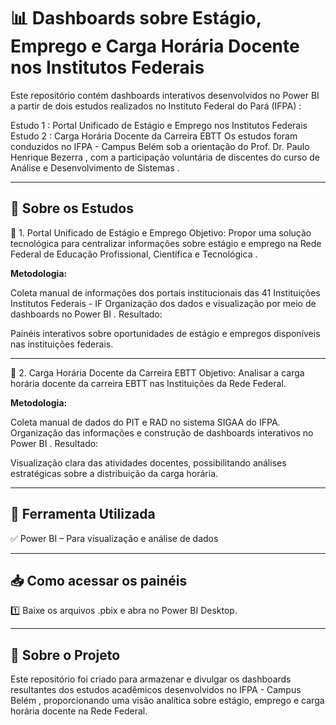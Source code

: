 # 📊 Dashboards sobre Estágio, Emprego e Carga Horária Docente nos Institutos Federais
Este repositório contém dashboards interativos desenvolvidos no Power BI a partir de dois estudos realizados no Instituto Federal do Pará (IFPA) :

Estudo 1 : Portal Unificado de Estágio e Emprego nos Institutos Federais
Estudo 2 : Carga Horária Docente da Carreira EBTT
Os estudos foram conduzidos no IFPA - Campus Belém sob a orientação do Prof. Dr. Paulo Henrique Bezerra , com a participação voluntária de discentes do curso de Análise e Desenvolvimento de Sistemas .

---

## 📌 Sobre os Estudos
📍 1. Portal Unificado de Estágio e Emprego
Objetivo: Propor uma solução tecnológica para centralizar informações sobre estágio e emprego na Rede Federal de Educação Profissional, Científica e Tecnológica .

**Metodologia:**

Coleta manual de informações dos portais institucionais das 41 Instituições Institutos Federais - IF
Organização dos dados e visualização por meio de dashboards no Power BI .
Resultado:

Painéis interativos sobre oportunidades de estágio e empregos disponíveis nas instituições federais.

---

📍 2. Carga Horária Docente da Carreira EBTT
Objetivo: Analisar a carga horária docente da carreira EBTT nas Instituições da Rede Federal.

**Metodologia:**

Coleta manual de dados do PIT e RAD no sistema SIGAA do IFPA.
Organização das informações e construção de dashboards interativos no Power BI .
Resultado:

Visualização clara das atividades docentes, possibilitando análises estratégicas sobre a distribuição da carga horária.

---

## 🔧 Ferramenta Utilizada
✅ Power BI – Para visualização e análise de dados

---

## 📥 Como acessar os painéis
1️⃣ Baixe os arquivos .pbix e abra no Power BI Desktop.

---

## 📌 Sobre o Projeto
Este repositório foi criado para armazenar e divulgar os dashboards resultantes dos estudos acadêmicos desenvolvidos no IFPA - Campus Belém , proporcionando uma visão analítica sobre estágio, emprego e carga horária docente na Rede Federal.